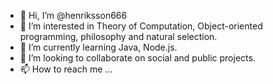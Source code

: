 - 👋 Hi, I’m @henriksson666
- 👀 I’m interested in Theory of Computation, Object-oriented programming, philosophy and natural selection.
- 🌱 I’m currently learning Java, Node.js.
- 💞️ I’m looking to collaborate on social and public projects.
- 📫 How to reach me ...

<!---
henriksson666/henriksson666 is a ✨ special ✨ repository because its `README.md` (this file) appears on your GitHub profile.
You can click the Preview link to take a look at your changes.
--->
